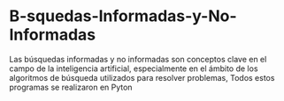 # B-squedas-Informadas-y-No-Informadas
Las búsquedas informadas y no informadas son conceptos clave en el campo de la inteligencia artificial, especialmente en el ámbito de los algoritmos de búsqueda utilizados para resolver problemas, Todos estos programas se realizaron en Pyton
